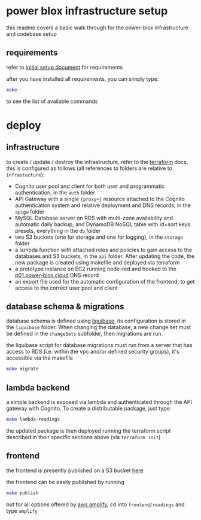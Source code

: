 # power blox infrastructure setup

this readme covers a basic walk through for the power-blox infrastructure and codebase setup

## requirements

refer to [initial setup document](docs/initial-setup.md) for requirements

after you have installed all requirements, you can simply type:

```bash
make
```

to see the list of available commands

# deploy

## infrastructure

to create / update / destroy the infrastructure, refer to the [terraform](docs/terraform.md) docs, this is configured as follows (all references to folders are relative to `infrastucture`):

- Cognito user pool and client for both user and programmatic authentication, in the `auth` folder
- API Gateway with a single `{proxy+}` resource attached to the Cognito authentication system and relative deployment and DNS records, in the `apigw` folder
- MySQL Database server on RDS with multi-zone availability and automatic daily backup, and DynamoDB NoSQL table with id+sort keys presets, everything in the `db` folder
- two S3 buckets (one for storage and one for logging), in the `storage` folder
- a lambda function with attached roles and policies to gain access to the databases and S3 buckets, in the `api` folder. After updating the code, the new package is created using makefile and deployed via terraform
- a prototype instance on EC2 running node-red and hooked to the [p01.power-blox.cloud](p01.power-blox.cloud) DNS record
- an export file used for the automatic configuration of the frontend, to get access to the correct user pool and client

## database schema & migrations

database schema is defined using [liquibase](https://www.liquibase.org/), its configuration is stored in the `liquibase` folder. When changing the database, a new change set must be defined in the `changeSets` subfolder, then migrations are run.

the liquibase script for database migrations must run from a server that has access to RDS (i.e. within the vpc and/or defined security groups), it's accessible via the makefile

```bash
make migrate
```


## lambda backend

a simple backend is exposed via lambda and authenticated through the API gateway with Cognito. To create a distributable package, just type:

```bash
make lambda-readings
```

the updated package is then deployed running the terraform script described in their specific sections above (via `terraform init`)

## frontend

the frontend is presently published on a S3 bucket [here](http://readings-20181030115713--hostingbucket.s3-website-eu-west-1.amazonaws.com/)

the frontend can be easily published by running

```bash
make publish
```

but for all options offered by [aws amplify](https://aws-amplify.github.io/), cd into `frontend/readings` and type `amplify`
